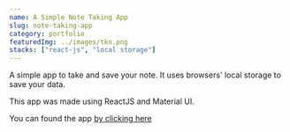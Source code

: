 ```yaml
---
name: A Simple Note Taking App
slug: note-taking-app
category: portfolio
featuredImg: ../images/tkn.png
stacks: ["react-js", "local storage"]
---
```


A simple app to take and save your note. It uses browsers' local storage to save your data.

This app was made using ReactJS and Material UI.

You can found the app [by clicking here](https://imranmollajoy.github.io/take-note-app)
